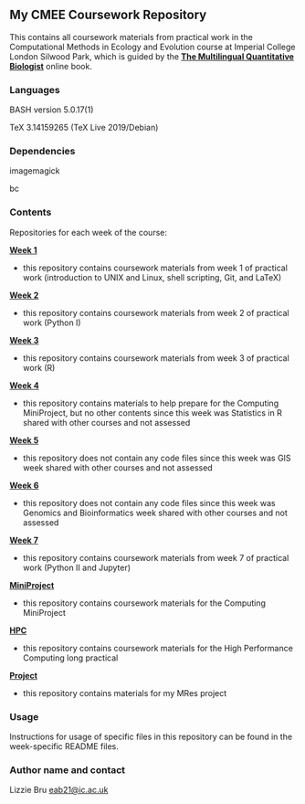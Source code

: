 ## **My CMEE Coursework Repository**

This contains all coursework materials from practical work in the Computational Methods in Ecology and Evolution course at Imperial College London Silwood Park, which is guided by the [**The Multilingual Quantitative Biologist**](https://mhasoba.github.io/TheMulQuaBio/intro.html) online book.

### **Languages**

BASH version 5.0.17(1)

TeX 3.14159265 (TeX Live 2019/Debian)

### **Dependencies**

imagemagick

bc

### **Contents** 

Repositories for each week of the course:

[**Week 1**](week1)
- this repository contains coursework materials from week 1 of practical work (introduction to UNIX and Linux, shell scripting, Git, and LaTeX) 

[**Week 2**](week2)
- this repository contains coursework materials from week 2 of practical work (Python I)

[**Week 3**](week3)
- this repository contains coursework materials from week 3 of practical work (R)

[**Week 4**](week4)
- this repository contains materials to help prepare for the Computing MiniProject, but no other contents since this week was Statistics in R shared with other courses and not assessed

[**Week 5**](week5)
- this repository does not contain any code files since this week was GIS week shared with other courses and not assessed

[**Week 6**](week6)
- this repository does not contain any code files since this week was Genomics and Bioinformatics week shared with other courses and not assessed

[**Week 7**](week7)
- this repository contains coursework materials from week 7 of practical work (Python II and Jupyter)

[**MiniProject**](MiniProject)
- this repository contains coursework materials for the Computing MiniProject

[**HPC**](HPC)
- this repository contains coursework materials for the High Performance Computing long practical

[**Project**](Project)
- this repository contains materials for my MRes project 



### **Usage**

Instructions for usage of specific files in this repository can be found in the week-specific README files.

### **Author name and contact**

Lizzie Bru
eab21@ic.ac.uk
